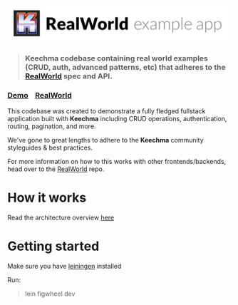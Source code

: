 # ![RealWorld Example App](logo.png)

> ### Keechma codebase containing real world examples (CRUD, auth, advanced patterns, etc) that adheres to the [RealWorld](https://github.com/gothinkster/realworld) spec and API.


### [Demo](https://github.com/gothinkster/realworld)&nbsp;&nbsp;&nbsp;&nbsp;[RealWorld](https://github.com/gothinkster/realworld)


This codebase was created to demonstrate a fully fledged fullstack application built with **Keechma** including CRUD operations, authentication, routing, pagination, and more.

We've gone to great lengths to adhere to the **Keechma** community styleguides & best practices.

For more information on how to this works with other frontends/backends, head over to the [RealWorld](https://github.com/gothinkster/realworld) repo.


# How it works

Read the architecture overview [here](https://keechma.com/news/writing-a-realworld-app-with-keechma/)

# Getting started

Make sure you have [leiningen](https://leiningen.org/) installed

Run:

> lein figwheel dev
